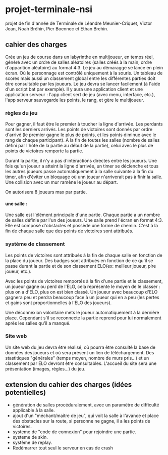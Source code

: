 # projet-terminale-nsi
projet de fin d'année de Terminale de Léandre Meunier-Criquet, Victor Jean, Noah Bréhin, Pier Boennec et Ethan Brehin.

## cahier des charges
Crée un jeu de course dans un labyrinthe en multijoueur, en temps réel, généré avec un ordre de salles aléatoires (salles créés à la main, ordre d'apparition aléatoire) au format 4:3. Le jeu au démaragge se lance en plein écran. Où le personnage est contrôlé uniquement à la souris. Un tableau de scores mais aussi un classement global entre les différentes parties doit être consultable par les joueurs. Le jeu devra se lancer facilement (à l'aide d'un script bat par exemple). Il y aura une application client et une application serveur : l'app client sert de jeu (avec menu, interface, etc.), l'app serveur sauvegarde les points, le rang, et gère le multijoueur.

### **règles du jeu**
Pour gagner, il faut être le premier à toucher la ligne d'arrivée. Les perdants sont les derniers arrivés.
Les points de victoires sont donnés par ordre d'arrivé (le premier gagne le plus de points, et les points diminue avec le rang de chaque participant).
A la fin de toutes les salles (nombre de salles défini par l'hôte de la partie au début de la partie), celui avec le plus de points de victoires remporte la partie.

Durant la partie, il n'y a pas d'intéractions directes entre les joueurs. Une fois qu'un joueur a atteint la ligne d'arrivée, un timer se déclenche et tous les autres joueurs passe automatiquement à la salle suivante à la fin du timer, afin d'éviter un bloquage où unn joueur n'arriverait pas à finir la salle. Une collision avec un mur ramène le joueur au départ.

On autorisera 8 joueurs max par partie.

#### **une salle :**
Une salle est l'élément principale d'une partie. Chaque partie a un nombre de salles définie par l'un des joueurs. Une salle prend l'écran en format 4:3. Elle est composé d'obstacles et possède une forme de chemin. C'est à la fin de chaque salle que des points de victoires sont attribués.

### **système de classement**
Les points de victoires sont attribués à la fin de chaque salle en fonction de la place du joueur. Des badges sont attribués en fonction de ce qu'il se passe durant la partie et de son classement ELO(ex: meilleur joueur, pire joueur, etc.).

Avec les points de victoires remportés à la fin d'une partie et le classement, un joueur gagne ou perd de l'ELO, cela représente le moyen de le classer : plus on a d'ELO, plus on est bien classé. Un joueur avec beaucoup d'ELO gagnera peu et perdra beaucoup face à un joueur qui en a peu (les pertes et gains sont proportionnelles à l'ELO des joueurs).

Une déconnexion volontaire mets le joueur automatiquement à la dernière place. Cependant s'il se reconnecte la partie reprend pour lui normalement après les salles qu'il a manqué.

### **Site web**
Un site web du jeu devra être réalisé, où pourra être consulté la base de données des joueurs et où sera présent un lien de téléchargement.
Des stastitiques "générales" (temps moyen, nombre de murs pris...) et un classement par ELO devront être consultables.
L'accueil du site sera une présentation (images, règles...) du jeu.

## extension du cahier des charges (idées potentielles)
- génération de salles procéduralement, avec un paramètre de difficulté applicable à la salle.
- ajout d'un "méchant/maitre de jeu", qui voit la salle à l'avance et place des obstacles sur la route, si personne ne gagne, il a les points de victoires.
- systeme de "code de connexion" pour rejoindre une partie.
- systeme de skin.
- système de replay.
- Redémarrer tout seul le serveur en cas de crash
